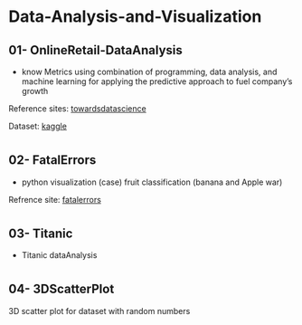 # Data-Analysis-and-Visualization


## 01- OnlineRetail-DataAnalysis

- know Metrics using combination of programming, data analysis, and machine learning for applying the predictive approach to fuel company’s growth

Reference sites: [towardsdatascience]( https://towardsdatascience.com/data-driven-growth-with-python-part-1-know-your-metrics-812781e66a5b)

Dataset: [kaggle]( https://www.kaggle.com/vijayuv/onlineretail)

#

## 02- FatalErrors

- python visualization (case) fruit classification (banana and Apple war)

Refrence site: [fatalerrors]( https://www.fatalerrors.org/a/python-visualization-case-fruit-classification-banana-and-apple-war.html)

#

## 03- Titanic

- Titanic dataAnalysis
 
#

## 04- 3DScatterPlot

3D scatter plot for dataset with random numbers
